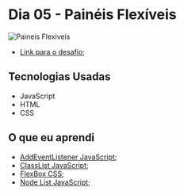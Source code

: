 # Dia 05 - Painéis Flexíveis

![Paineis Flexiveis](./captured.gif?raw=true "Paineis Flexiveis")

* [Link para o desafio](https://lizvidotti91.github.io/desafio-30-dias-js/Dia%205/index.html); 

## Tecnologias Usadas

*   JavaScript
*   HTML
*   CSS

## O que eu aprendi

* [AddEventListener JavaScript](https://developer.mozilla.org/pt-BR/docs/Web/API/Element/addEventListener); 
* [ClassList JavaScript](https://www.w3schools.com/jsref/prop_element_classlist.asp); 
* [FlexBox CSS](https://www.w3schools.com/css/css3_flexbox.asp); 
* [Node List JavaScript](https://developer.mozilla.org/pt-BR/docs/Web/API/NodeList); 
